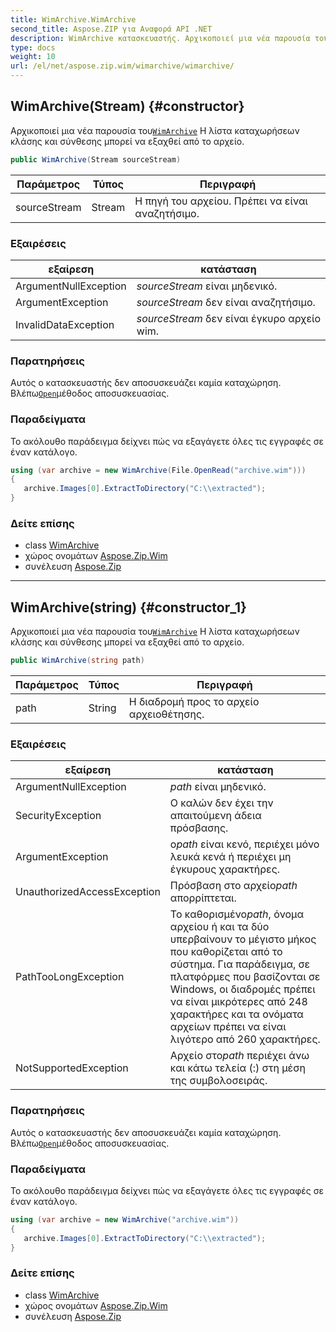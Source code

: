```yaml
---
title: WimArchive.WimArchive
second_title: Aspose.ZIP για Αναφορά API .NET
description: WimArchive κατασκευαστής. Αρχικοποιεί μια νέα παρουσία τουWimArchive Η λίστα καταχωρήσεων κλάσης και σύνθεσης μπορεί να εξαχθεί από το αρχείο.
type: docs
weight: 10
url: /el/net/aspose.zip.wim/wimarchive/wimarchive/
---
```

## WimArchive(Stream) {#constructor}

Αρχικοποιεί μια νέα παρουσία του[`WimArchive`](../) Η λίστα καταχωρήσεων κλάσης και σύνθεσης μπορεί να εξαχθεί από το αρχείο.

```csharp
public WimArchive(Stream sourceStream)
```

| Παράμετρος | Τύπος | Περιγραφή |
| --- | --- | --- |
| sourceStream | Stream | Η πηγή του αρχείου. Πρέπει να είναι αναζητήσιμο. |

### Εξαιρέσεις

| εξαίρεση | κατάσταση |
| --- | --- |
| ArgumentNullException | *sourceStream* είναι μηδενικό. |
| ArgumentException | *sourceStream* δεν είναι αναζητήσιμο. |
| InvalidDataException | *sourceStream* δεν είναι έγκυρο αρχείο wim. |

### Παρατηρήσεις

Αυτός ο κατασκευαστής δεν αποσυσκευάζει καμία καταχώρηση. Βλέπω[`Open`](../../wimfileentry/open/)μέθοδος αποσυσκευασίας.

### Παραδείγματα

Το ακόλουθο παράδειγμα δείχνει πώς να εξαγάγετε όλες τις εγγραφές σε έναν κατάλογο.

```csharp
using (var archive = new WimArchive(File.OpenRead("archive.wim")))
{ 
   archive.Images[0].ExtractToDirectory("C:\\extracted");
}
```

### Δείτε επίσης

* class [WimArchive](../)
* χώρος ονομάτων [Aspose.Zip.Wim](../../wimarchive/)
* συνέλευση [Aspose.Zip](../../../)

---

## WimArchive(string) {#constructor_1}

Αρχικοποιεί μια νέα παρουσία του[`WimArchive`](../) Η λίστα καταχωρήσεων κλάσης και σύνθεσης μπορεί να εξαχθεί από το αρχείο.

```csharp
public WimArchive(string path)
```

| Παράμετρος | Τύπος | Περιγραφή |
| --- | --- | --- |
| path | String | Η διαδρομή προς το αρχείο αρχειοθέτησης. |

### Εξαιρέσεις

| εξαίρεση | κατάσταση |
| --- | --- |
| ArgumentNullException | *path* είναι μηδενικό. |
| SecurityException | Ο καλών δεν έχει την απαιτούμενη άδεια πρόσβασης. |
| ArgumentException | ο*path* είναι κενό, περιέχει μόνο λευκά κενά ή περιέχει μη έγκυρους χαρακτήρες. |
| UnauthorizedAccessException | Πρόσβαση στο αρχείο*path* απορρίπτεται. |
| PathTooLongException | Το καθορισμένο*path*, όνομα αρχείου ή και τα δύο υπερβαίνουν το μέγιστο μήκος που καθορίζεται από το σύστημα. Για παράδειγμα, σε πλατφόρμες που βασίζονται σε Windows, οι διαδρομές πρέπει να είναι μικρότερες από 248 χαρακτήρες και τα ονόματα αρχείων πρέπει να είναι λιγότερο από 260 χαρακτήρες. |
| NotSupportedException | Αρχείο στο*path* περιέχει άνω και κάτω τελεία (:) στη μέση της συμβολοσειράς. |

### Παρατηρήσεις

Αυτός ο κατασκευαστής δεν αποσυσκευάζει καμία καταχώρηση. Βλέπω[`Open`](../../wimfileentry/open/)μέθοδος αποσυσκευασίας.

### Παραδείγματα

Το ακόλουθο παράδειγμα δείχνει πώς να εξαγάγετε όλες τις εγγραφές σε έναν κατάλογο.

```csharp
using (var archive = new WimArchive("archive.wim")) 
{ 
   archive.Images[0].ExtractToDirectory("C:\\extracted");
}
```

### Δείτε επίσης

* class [WimArchive](../)
* χώρος ονομάτων [Aspose.Zip.Wim](../../wimarchive/)
* συνέλευση [Aspose.Zip](../../../)



